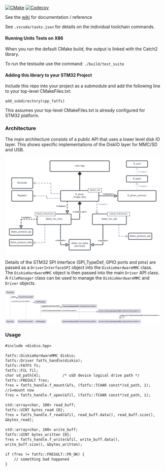 [![CMake](https://github.com/cracked-machine/cpp_fatfs/actions/workflows/cmake.yml/badge.svg)](https://github.com/cracked-machine/cpp_fatfs/actions/workflows/cmake.yml)
[![Codecov](https://img.shields.io/codecov/c/github/cracked-machine/cpp_fatfs)](https://app.codecov.io/gh/cracked-machine/cpp_fatfs)


See the [wiki](https://github.com/cracked-machine/cpp_fatfs/wiki) for documentation / reference

See `.vscode/tasks.json` for details on the individual toolchain commands.
#### Running Units Tests on X86

When you run the default CMake build, the output is linked with the Catch2 library. 

To run the testsuite use the command: `./build/test_suite`


#### Adding this library to your STM32 Project

Include this repo into your project as a submodule and add the following line to your top-level CMakeFiles.txt:

`add_subdirectory(cpp_fatfs)`

This assumes your top-level CMakeFiles.txt is already configured for STM32 platform.
### Architecture

The main architecture consists of a public API that uses a lower level disk IO layer. This shows specific implementations of the DiskIO layer for MMC/SD and USB. 

![](docs/cpp_fatfs-BlockDiagram.png)

Details of the STM32 SPI interface (SPI_TypeDef, GPIO ports and pins) are passed as a `DriverInterfaceSPI` object into the `DiskioHardwareMMC` class.  The `DiskioHardwareMMC` object is then passed into the main `Driver` API class. A `FileManager` class can be used to manage the `DiskioHardwareMMC` and `Driver` objects.

![](docs/cpp_fatfs-InitSequence.png)

<!-- @startuml
MainApp -> DriverProtocolSPI ** : create
MainApp -> FileManager ** : create(DriverProtocolSPI)
FileManager -> "DiskioHardwareMMC<DriverProtocolSPI>" ** : create(DriverProtocolSPI)
FileManager -> "Driver<DiskioHardwareMMC<DriverProtocolSPI>>" ** : create(DiskioHardwareMMC<DriverProtocolSPI>)
"Driver<DiskioHardwareMMC<DriverProtocolSPI>>" -> "Driver<DiskioHardwareMMC<DriverProtocolSPI>>" : unique_ptr<DiskioHardwareMMC<DriverProtocolSPI>>
@enduml -->


### Usage

```
#include <diskio.hpp>

fatfs::DiskioHardwareMMC diskio;
fatfs::Driver fatfs_handle(diskio);
fatfs::FATFS fs;
fatfs::FIL fil;
char sd_path[4];          /* uSD device logical drive path */
fatfs::FRESULT fres;
fres = fatfs_handle.f_mount(&fs, (fatfs::TCHAR const*)sd_path, 1); //1=mount now
fres = fatfs_handle.f_open(&fil, (fatfs::TCHAR const*)sd_path, 1);

std::array<char, 100> read_buff;
fatfs::UINT bytes_read {0};
fres = fatfs_handle.f_read(&fil, read_buff.data(), read_buff.size(), &bytes_read);

std::array<char, 100> write_buff;
fatfs::UINT bytes_written {0};
fres = fatfs_handle.f_write(&fil, write_buff.data(), write_buff.size(), &bytes_written);

if (fres != fatfs::FRESULT::FR_OK) {
    // something bad happened
}	
```
